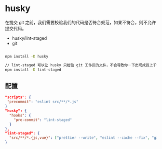 # husky

在提交 git 之前，我们需要校验我们的代码是否符合规范，如果不符合，则不允许提交代码。

- husky/lint-staged
- git

```bash

npm install -D husky

// lint-staged 可以让 husky 只检验 git 工作区的文件，不会导致你一下出现成百上千个错误
npm install -D lint-staged
```

## 配置

```json
"scripts": {
 "precommit": "eslint src/**/*.js"
}
"husky": {
  "hooks": {
    "pre-commit": "lint-staged"
  }
},
"lint-staged": {
  "src/**/*.{js,vue}": ["prettier --write", "eslint --cache --fix", "git add"]
}
```
